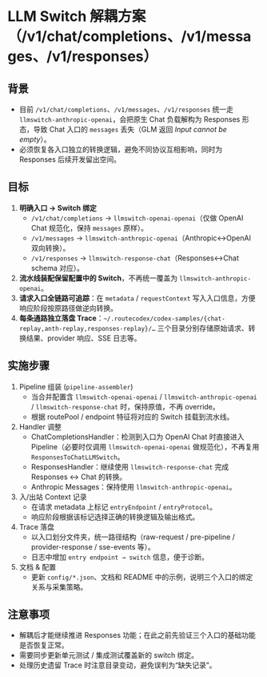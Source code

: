 # LLM Switch 解耦方案（/v1/chat/completions、/v1/messages、/v1/responses）

## 背景

- 目前 `/v1/chat/completions`、`/v1/messages`、`/v1/responses` 统一走 `llmswitch-anthropic-openai`，会把原生 Chat 负载解构为 Responses 形态，导致 Chat 入口的 `messages` 丢失（GLM 返回 *Input cannot be empty*）。
- 必须恢复各入口独立的转换逻辑，避免不同协议互相影响，同时为 Responses 后续开发留出空间。

## 目标

1. **明确入口 → Switch 绑定**
   - `/v1/chat/completions` → `llmswitch-openai-openai`（仅做 OpenAI Chat 规范化，保持 `messages` 原样）。
   - `/v1/messages` → `llmswitch-anthropic-openai`（Anthropic↔OpenAI 双向转换）。
   - `/v1/responses` → `llmswitch-response-chat`（Responses↔Chat schema 对应）。
2. **流水线装配保留配置中的 Switch**，不再统一覆盖为 `llmswitch-anthropic-openai`。
3. **请求入口全链路可追踪**：在 `metadata` / `requestContext` 写入入口信息，方便响应阶段按原路径做逆向转换。
4. **每条通路独立落盘 Trace**：`~/.routecodex/codex-samples/{chat-replay,anth-replay,responses-replay}/…` 三个目录分别存储原始请求、转换结果、provider 响应、SSE 日志等。

## 实施步骤

1. Pipeline 组装 (`pipeline-assembler`)
   - 当合并配置含 `llmswitch-openai-openai` / `llmswitch-anthropic-openai` / `llmswitch-response-chat` 时，保持原值，不再 override。
   - 根据 routePool / endpoint 特征将对应的 Switch 挂载到流水线。
2. Handler 调整
   - ChatCompletionsHandler：检测到入口为 OpenAI Chat 时直接进入 Pipeline（必要时仅调用 `llmswitch-openai-openai` 做规范化），不再复用 `ResponsesToChatLLMSwitch`。
   - ResponsesHandler：继续使用 `llmswitch-response-chat` 完成 Responses ↔ Chat 的转换。
   - Anthropic Messages：保持使用 `llmswitch-anthropic-openai`。
3. 入/出站 Context 记录
   - 在请求 metadata 上标记 `entryEndpoint` / `entryProtocol`。
   - 响应阶段根据该标记选择正确的转换逻辑及输出格式。
4. Trace 落盘
   - 以入口划分文件夹，统一路径结构（raw-request / pre-pipeline / provider-response / sse-events 等）。
   - 日志中增加 `entry endpoint → switch` 信息，便于诊断。
5. 文档 & 配置
   - 更新 `config/*.json`、文档和 README 中的示例，说明三个入口的绑定关系与采集策略。

## 注意事项

- 解耦后才能继续推进 Responses 功能；在此之前先验证三个入口的基础功能是否恢复正常。
- 需要同步更新单元测试 / 集成测试覆盖新的 switch 绑定。
- 处理历史遗留 Trace 时注意目录变动，避免误判为“缺失记录”。

